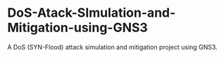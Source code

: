 # DoS-Atack-SImulation-and-Mitigation-using-GNS3
A DoS (SYN-Flood) attack simulation and mitigation project using GNS3.
